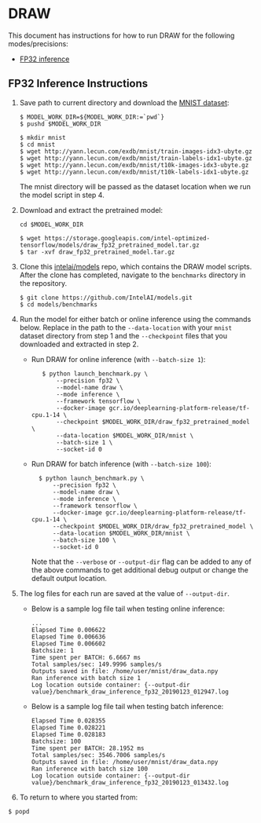# DRAW

This document has instructions for how to run DRAW for the following
modes/precisions:
* [FP32 inference](#fp32-inference-instructions)

## FP32 Inference Instructions

1. Save path to current directory and download the [MNIST dataset](http://yann.lecun.com/exdb/mnist/):

   ```
   $ MODEL_WORK_DIR=${MODEL_WORK_DIR:=`pwd`}
   $ pushd $MODEL_WORK_DIR
   
   $ mkdir mnist
   $ cd mnist
   $ wget http://yann.lecun.com/exdb/mnist/train-images-idx3-ubyte.gz
   $ wget http://yann.lecun.com/exdb/mnist/train-labels-idx1-ubyte.gz
   $ wget http://yann.lecun.com/exdb/mnist/t10k-images-idx3-ubyte.gz
   $ wget http://yann.lecun.com/exdb/mnist/t10k-labels-idx1-ubyte.gz
   ```

   The mnist directory will be passed as the dataset location when we
   run the model script in step 4.

2. Download and extract the pretrained model:
   ```
   cd $MODEL_WORK_DIR

   $ wget https://storage.googleapis.com/intel-optimized-tensorflow/models/draw_fp32_pretrained_model.tar.gz
   $ tar -xvf draw_fp32_pretrained_model.tar.gz
   ```

3. Clone this [intelai/models](https://github.com/IntelAI/models) repo,
   which contains the DRAW model scripts. 
   After the clone has completed, navigate to the `benchmarks`
   directory in the repository.

   ```
   $ git clone https://github.com/IntelAI/models.git
   $ cd models/benchmarks
   ```

4. Run the model for either batch or online inference using the commands
   below. Replace in the path to the `--data-location` with your `mnist`
   dataset directory from step 1 and the `--checkpoint` files that you
   downloaded and extracted in step 2.

   * Run DRAW for online inference (with `--batch-size 1`):
     ```
        $ python launch_benchmark.py \
            --precision fp32 \
            --model-name draw \
            --mode inference \
            --framework tensorflow \
            --docker-image gcr.io/deeplearning-platform-release/tf-cpu.1-14 \
            --checkpoint $MODEL_WORK_DIR/draw_fp32_pretrained_model \
            --data-location $MODEL_WORK_DIR/mnist \
            --batch-size 1 \
            --socket-id 0
     ```
    * Run DRAW for batch inference (with `--batch-size 100`):
      ```
        $ python launch_benchmark.py \
            --precision fp32 \
            --model-name draw \
            --mode inference \
            --framework tensorflow \
            --docker-image gcr.io/deeplearning-platform-release/tf-cpu.1-14 \
            --checkpoint $MODEL_WORK_DIR/draw_fp32_pretrained_model \
            --data-location $MODEL_WORK_DIR/mnist \
            --batch-size 100 \
            --socket-id 0
      ```
      Note that the `--verbose` or `--output-dir` flag can be added to any of the above
      commands to get additional debug output or change the default output location.

5. The log files for each run are saved at the value of `--output-dir`.

   * Below is a sample log file tail when testing online inference:
     ```
     ...
     Elapsed Time 0.006622
     Elapsed Time 0.006636
     Elapsed Time 0.006602
     Batchsize: 1
     Time spent per BATCH: 6.6667 ms
     Total samples/sec: 149.9996 samples/s
     Outputs saved in file: /home/user/mnist/draw_data.npy
     Ran inference with batch size 1
     Log location outside container: {--output-dir value}/benchmark_draw_inference_fp32_20190123_012947.log
     ```

   * Below is a sample log file tail when testing batch inference:
     ```
     Elapsed Time 0.028355
     Elapsed Time 0.028221
     Elapsed Time 0.028183
     Batchsize: 100
     Time spent per BATCH: 28.1952 ms
     Total samples/sec: 3546.7006 samples/s
     Outputs saved in file: /home/user/mnist/draw_data.npy
     Ran inference with batch size 100
     Log location outside container: {--output-dir value}/benchmark_draw_inference_fp32_20190123_013432.log
     ```

6. To return to where you started from:
```
$ popd
```